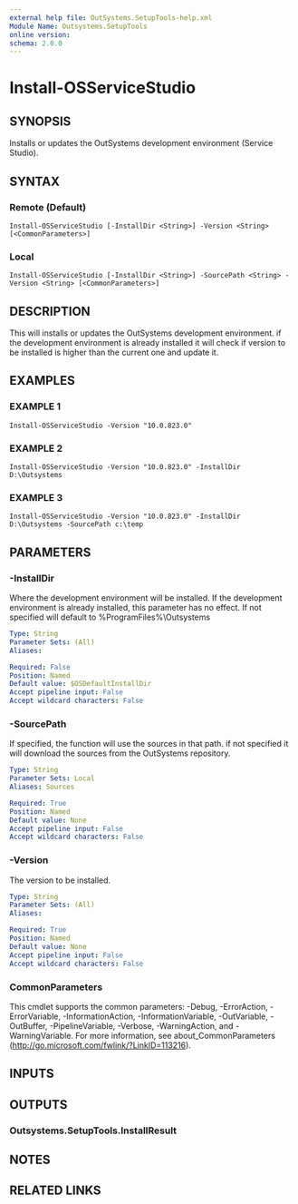 ```yaml
---
external help file: OutSystems.SetupTools-help.xml
Module Name: Outsystems.SetupTools
online version:
schema: 2.0.0
---
```


# Install-OSServiceStudio

## SYNOPSIS
Installs or updates the OutSystems development environment (Service Studio).

## SYNTAX

### Remote (Default)
```
Install-OSServiceStudio [-InstallDir <String>] -Version <String> [<CommonParameters>]
```

### Local
```
Install-OSServiceStudio [-InstallDir <String>] -SourcePath <String> -Version <String> [<CommonParameters>]
```

## DESCRIPTION
This will installs or updates the OutSystems development environment.
if the development environment is already installed it will check if version to be installed is higher than the current one and update it.

## EXAMPLES

### EXAMPLE 1
```
Install-OSServiceStudio -Version "10.0.823.0"
```

### EXAMPLE 2
```
Install-OSServiceStudio -Version "10.0.823.0" -InstallDir D:\Outsystems
```

### EXAMPLE 3
```
Install-OSServiceStudio -Version "10.0.823.0" -InstallDir D:\Outsystems -SourcePath c:\temp
```

## PARAMETERS

### -InstallDir
Where the development environment will be installed.
If the development environment is already installed, this parameter has no effect.
If not specified will default to %ProgramFiles%\Outsystems

```yaml
Type: String
Parameter Sets: (All)
Aliases:

Required: False
Position: Named
Default value: $OSDefaultInstallDir
Accept pipeline input: False
Accept wildcard characters: False
```

### -SourcePath
If specified, the function will use the sources in that path.
if not specified it will download the sources from the OutSystems repository.

```yaml
Type: String
Parameter Sets: Local
Aliases: Sources

Required: True
Position: Named
Default value: None
Accept pipeline input: False
Accept wildcard characters: False
```

### -Version
The version to be installed.

```yaml
Type: String
Parameter Sets: (All)
Aliases:

Required: True
Position: Named
Default value: None
Accept pipeline input: False
Accept wildcard characters: False
```

### CommonParameters
This cmdlet supports the common parameters: -Debug, -ErrorAction, -ErrorVariable, -InformationAction, -InformationVariable, -OutVariable, -OutBuffer, -PipelineVariable, -Verbose, -WarningAction, and -WarningVariable.
For more information, see about_CommonParameters (http://go.microsoft.com/fwlink/?LinkID=113216).

## INPUTS

## OUTPUTS

### Outsystems.SetupTools.InstallResult
## NOTES

## RELATED LINKS
